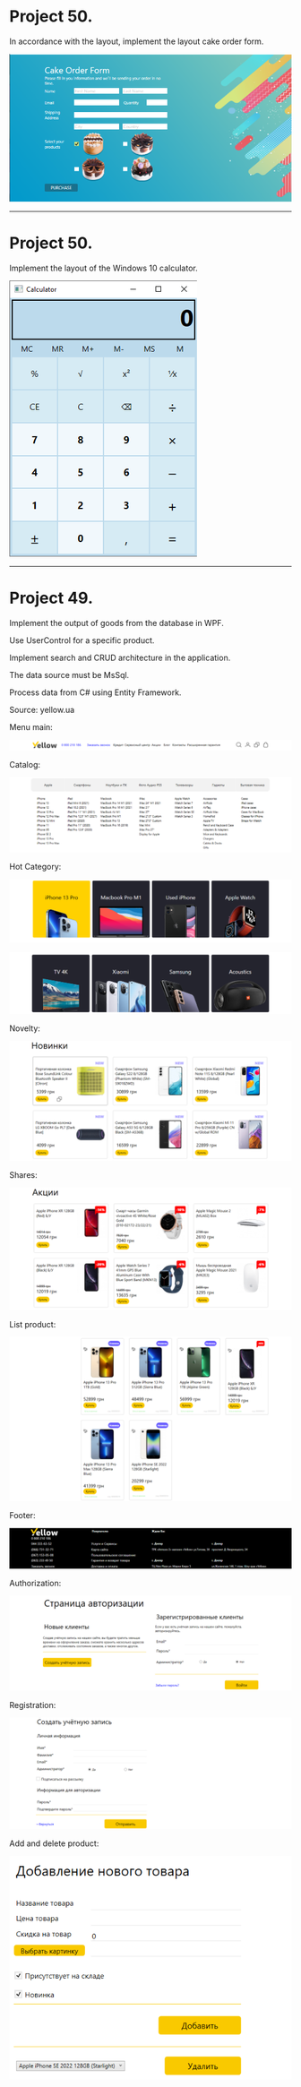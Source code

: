 # Project 50.

In accordance with the layout, implement the layout cake order form.

![Image text](https://raw.githubusercontent.com/VLola/c-sharp-wpf/master/Project_51/Resources/Menu_Main.png)

___

# Project 50.

Implement the layout of the Windows 10 calculator.

![Image text](https://raw.githubusercontent.com/VLola/c-sharp-wpf/master/Project_50/Resources/Menu_Calculator.png)

___
# Project 49.

Implement the output of goods from the database in WPF. 

Use UserControl for a specific product. 

Implement search and CRUD architecture in the application. 

The data source must be MsSql. 

Process data from C# using Entity Framework.

Source: yellow.ua

Menu main:

![Image text](https://raw.githubusercontent.com/VLola/c-sharp-wpf/master/Project_49/Resources/Menu_Main.png)

Catalog:

![Image text](https://raw.githubusercontent.com/VLola/c-sharp-wpf/master/Project_49/Resources/Menu_Catalog.png)

Hot Category:

![Image text](https://raw.githubusercontent.com/VLola/c-sharp-wpf/master/Project_49/Resources/Menu_Hot_Category1.png)

![Image text](https://raw.githubusercontent.com/VLola/c-sharp-wpf/master/Project_49/Resources/Menu_Hot_Category2.png)

Novelty:

![Image text](https://raw.githubusercontent.com/VLola/c-sharp-wpf/master/Project_49/Resources/Menu_Novelty.png)

Shares:

![Image text](https://raw.githubusercontent.com/VLola/c-sharp-wpf/master/Project_49/Resources/Menu_Shares.png)

List product:

![Image text](https://raw.githubusercontent.com/VLola/c-sharp-wpf/master/Project_49/Resources/Menu_List_Product.png)

Footer:

![Image text](https://raw.githubusercontent.com/VLola/c-sharp-wpf/master/Project_49/Resources/Menu_Footer.png)

Authorization:

![Image text](https://raw.githubusercontent.com/VLola/c-sharp-wpf/master/Project_49/Resources/Menu_Authorization.png)

Registration:

![Image text](https://raw.githubusercontent.com/VLola/c-sharp-wpf/master/Project_49/Resources/Menu_Registration.png)

Add and delete product:

![Image text](https://raw.githubusercontent.com/VLola/c-sharp-wpf/master/Project_49/Resources/Menu_Add_Delete_Product.png)
